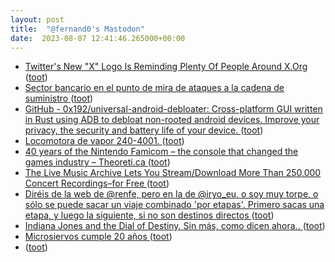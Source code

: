 ```yaml
---
layout: post
title:  "@fernand0's Mastodon"
date:  2023-08-07 12:41:46.265000+00:00
---
```

*  [Twitter's New "X" Logo Is Reminding Plenty Of People Around X.Org ](https://www.phoronix.com/news/Twitter-X-X.Org-Logo) ([toot](https://mastodon.social/@fernand0/110848383795903003))
*  [Sector bancario en el punto de mira de ataques a la cadena de suministro ](https://unaaldia.hispasec.com/2023/07/sector-bancario-en-el-punto-de-mira-de-ataques-a-la-cadena-de-suministro.htm) ([toot](https://mastodon.social/@fernand0/110848093067899950))
*  [GitHub - 0x192/universal-android-debloater: Cross-platform GUI written in Rust using ADB to debloat non-rooted android devices. Improve your privacy, the security and battery life of your device. ](https://github.com/0x192/universal-android-debloate) ([toot](https://mastodon.social/@fernand0/110847883209454063))
*  [Locomotora de vapor 240-4001. ](https://www.flickr.com/photos/fernand0/53094150262) ([toot](https://mastodon.social/@fernand0/110847844246603234))
*  [40 years of the Nintendo Famicom – the console that changed the games industry – Theoreti.ca ](https://theoreti.ca/?p=830) ([toot](https://mastodon.social/@fernand0/110847662826191751))
*  [The Live Music Archive Lets You Stream/Download More Than 250,000 Concert Recordings–for Free ](https://www.openculture.com/2023/08/the-live-music-archive-lets-you-stream-download-more-than-250000-concert-recordings-for-free.htm) ([toot](https://mastodon.social/@fernand0/110847429388242005))
*  [Diréis de la web de @renfe, pero en la de @iryo_eu, o soy muy torpe, o sólo se puede sacar un viaje combinado &#39;por etapas&#39;. Primero sacas una etapa, y luego la siguiente, si no son destinos directos ](https://mastodon.social/@fernand0/110847426149168407) ([toot](https://mastodon.social/@fernand0/110847426149168407))
*  [Indiana Jones and the Dial of Destiny. Sin más, como dicen ahora.. ](https://mastodon.social/@fernand0/110847295814393737) ([toot](https://mastodon.social/@fernand0/110847295814393737))
*  [Microsiervos cumple 20 años ](https://www.microsiervos.com/archivo/general/microsiervos-cumple-20-anos.htm) ([toot](https://mastodon.social/@fernand0/110847174715388834))
*  [ ](https://mastodon.social/@tuneintodetuned) ([toot](https://mastodon.social/@fernand0/110844765099788985))
